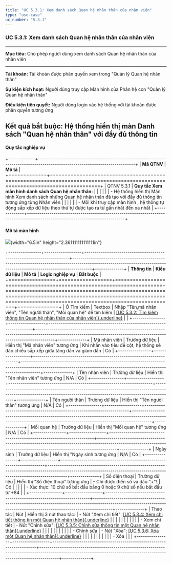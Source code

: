 ```yaml
---
title: "UC 5.3.1: Xem danh sách Quan hệ nhân thân của nhân viên"
type: "use-case"
uc_number: "5.3.1"
---
```


### UC 5.3.1: Xem danh sách Quan hệ nhân thân của nhân viên

  ------------------------------------------------------------------------------------------------------
  **Mục tiêu:**               Cho phép người dùng xem danh sách Quan hệ nhân thân của nhân viên
  --------------------------- --------------------------------------------------------------------------
  **Tài khoản:**              Tài khoản được phân quyền xem trong "Quản lý Quan hệ nhân thân"

  **Sự kiện kích hoạt:**      Người dùng truy cập Màn hình của Phân hệ con "Quản lý Quan hệ nhân thân"

  **Điều kiện tiên quyết:**   Người dùng login vào hệ thống với tài khoản được phân quyền tương ứng

  **Kết quả bắt buộc:**       Hệ thống hiển thị màn Danh sách "Quan hệ nhân thân" với đầy đủ thông tin
  ------------------------------------------------------------------------------------------------------

#### Quy tắc nghiệp vụ

+-------------+-----------------------------------------------------------------------------------------------------------------------------+
| **Mã QTNV** | **Mô tả**                                                                                                                   |
+=============+=============================================================================================================================+
| QTNV 5.3.1  | **Quy tắc Xem màn hình danh sách Quan hệ nhân thân:**                                                                       |
|             |                                                                                                                             |
|             | -   Hệ thống hiển thị Màn hình Xem danh sách những Quan hệ nhân thân đã tạo với đầy đủ thông tin tương ứng từng Nhân viên   |
|             |                                                                                                                             |
|             |     -   Mỗi khi truy cập màn hình , hệ thống tự động sắp xếp dữ liệu theo thứ tự được tạo ra từ gần nhất đến xa nhất        |
+-------------+-----------------------------------------------------------------------------------------------------------------------------+

#### Mô tả màn hình

![](media/image125.png){width="6.5in" height="2.361111111111111in"}

+----------------+------------------+----------------------------------------------------------------------+---------------------------------------------------------------------------------------------------------------------------------------------------------------------+--------------+
| **Thông tin**  | **Kiểu dữ liệu** | **Mô tả**                                                            | **Logic nghiệp vụ**                                                                                                                                                 | **Bắt buộc** |
+================+==================+======================================================================+=====================================================================================================================================================================+==============+
| Ô Tìm kiếm     | Textbox          | Nhập "Tên,mã nhân viên", "Tên người thân", "Mối quan hệ" để tìm kiếm | [[UC 5.3.2: Tìm kiếm thông tin Quan hệ nhân thân của nhân viên]{.underline}](#uc-5.3.2-tìm-kiếm-thông-tin-quan-hệ-nhân-thân-của-nhân-viên)                          |              |
+----------------+------------------+----------------------------------------------------------------------+---------------------------------------------------------------------------------------------------------------------------------------------------------------------+--------------+
| Mã nhân viên   | Trường dữ liệu   | Hiển thị "Mã nhân viên" tương ứng                                    | Khi nhấn vào tiêu đề cột, hệ thống sẽ đảo chiều sắp xếp giữa tăng dần và giảm dần                                                                                   | Có           |
+----------------+------------------+----------------------------------------------------------------------+---------------------------------------------------------------------------------------------------------------------------------------------------------------------+--------------+
| Tên nhân viên  | Trường dữ liệu   | Hiển thị "Tên nhân viên" tương ứng                                   | N/A                                                                                                                                                                 | Có           |
+----------------+------------------+----------------------------------------------------------------------+---------------------------------------------------------------------------------------------------------------------------------------------------------------------+--------------+
| Tên người thân | Trường dữ liệu   | Hiển thị "Tên người thân" tương ứng                                  | N/A                                                                                                                                                                 | Có           |
+----------------+------------------+----------------------------------------------------------------------+---------------------------------------------------------------------------------------------------------------------------------------------------------------------+--------------+
| Mối quan hệ    | Trường dữ liệu   | Hiển thị "Mối quan hệ" tương ứng                                     | N/A                                                                                                                                                                 | Có           |
+----------------+------------------+----------------------------------------------------------------------+---------------------------------------------------------------------------------------------------------------------------------------------------------------------+--------------+
| Ngày sinh      | Trường dữ liệu   | Hiển thị "Ngày sinh tương ứng                                        | N/A                                                                                                                                                                 | Có           |
+----------------+------------------+----------------------------------------------------------------------+---------------------------------------------------------------------------------------------------------------------------------------------------------------------+--------------+
| Số điện thoại  | Trường dữ liệu   | Hiển thị "Số điện thoại" tương ứng                                   | \- Chỉ được điền số và dấu "+"\                                                                                                                                     | Có           |
|                |                  |                                                                      | - Xác thực: 10 chữ số bắt đầu bằng 0 hoặc 9 chữ số nếu bắt đầu từ +84                                                                                               |              |
+----------------+------------------+----------------------------------------------------------------------+---------------------------------------------------------------------------------------------------------------------------------------------------------------------+--------------+
| Thao tác       | Nút              | Hiển thị 3 nút thao tác:                                             | \- Nút "Xem chi tiết": [[UC 5.3.4: Xem chi tiết thông tin một Quan hệ nhân thân]{.underline}](#uc-5.3.4-xem-chi-tiết-thông-tin-một-quan-hệ-nhân-thân-của-nhân-viên) |              |
|                |                  |                                                                      |                                                                                                                                                                     |              |
|                |                  | \- Xem chi tiết                                                      | \- Nút "Chỉnh sửa": [[UC 5.3.5: Chỉnh sửa thông tin một Quan hệ nhân thân]{.underline}](#uc-5.3.5-chỉnh-sửa-thông-tin-của-một-quan-hệ-nhân-thân-của-nhân-viên)      |              |
|                |                  |                                                                      |                                                                                                                                                                     |              |
|                |                  | \- Chỉnh sửa                                                         | \- Nút "Xóa": [[UC 5.3.6: Xóa một Quan hệ nhân thân]{.underline}](#uc-5.3.6-xóa-một-quan-hệ-nhân-thân-của-nhân-viên)                                                |              |
|                |                  |                                                                      |                                                                                                                                                                     |              |
|                |                  | \- Xóa                                                               |                                                                                                                                                                     |              |
+----------------+------------------+----------------------------------------------------------------------+---------------------------------------------------------------------------------------------------------------------------------------------------------------------+--------------+
